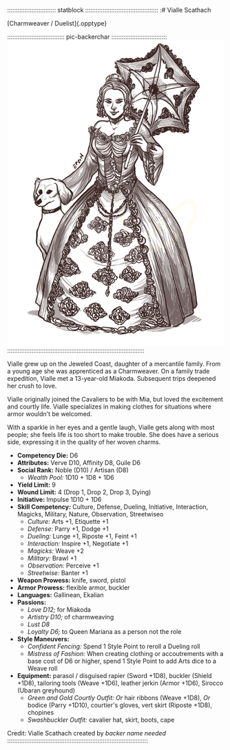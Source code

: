:::::::::::::::::::::::::::: statblock ::::::::::::::::::::::::::::::::::::::::::
:# Vialle Scathach

[Charmweaver / Duelist]{.opptype}

::::::::::::::::::::::::::::::::: pic-backerchar ::::::::::::::::::::::::::::::::
![Vialle, by Eleanor Ferron](assets/Characters/Vialle.jpg "Vialle, by Eleanor Ferron")
:::::::::::::::::::::::::::::::::::::::::::::::::::::::::::::::::::::::::::::::

Vialle grew up on the Jeweled Coast, daughter of a mercantile family. From a young
age she was apprenticed as a Charmweaver. On a family trade expedition, Vialle met
a 13-year-old Miakoda. Subsequent trips deepened her crush to love.

Vialle originally joined the Cavaliers to be with Mia, but loved the excitement and
courtly life. Vialle specializes in making clothes for situations where armor wouldn't
be welcomed.

With a sparkle in her eyes and a gentle laugh, Vialle gets along with most people; she
feels life is too short to make trouble. She does have a serious side, expressing it in the
quality of her woven charms.

- **Competency Die:** D6
- **Attributes:** Verve D10, Affinity D8, Guile D6
- **Social Rank:** Noble (D10) / Artisan (D8)
  - *Wealth Pool:* 1D10 + 1D8 + 1D6
- **Yield Limit:** 9
- **Wound Limit:** 4 (Drop 1, Drop 2, Drop 3, Dying)
- **Initiative:** Impulse 1D10 + 1D6
- **Skill Competency:** Culture, Defense, Dueling, Initiative, Interaction, Magicks, Military, Nature, Observation, Streetwiseo
  - *Culture:* Arts +1, Etiquette +1
  - *Defense:* Parry +1, Dodge +1
  - *Dueling:* Lunge +1, Riposte +1, Feint +1
  - *Interaction:* Inspire +1, Negotiate +1
  - *Magicks:* Weave +2
  - *Military:* Brawl +1
  - *Observation:* Perceive +1
  - *Streetwise:* Banter +1
- **Weapon Prowess:** knife, sword, pistol
- **Armor Prowess:** flexible armor, buckler
- **Languages:** Gallinean, Ekalian
- **Passions:** 
  - *Love D12;* for Miakoda
  - *Artistry D10;* of charmweaving
  - *Lust D8*
  - *Loyalty D6;* to Queen Mariana as a person not the role
- **Style Maneuvers:** 
  - *Confident Fencing:* Spend 1 Style Point to reroll a Dueling roll
  - *Mistress of Fashion:* When creating clothing or accoutrements with a base cost of D6 or higher, spend 1 Style Point to add Arts dice to a Weave roll
- **Equipment:** parasol / disguised rapier (Sword +1D8), buckler (Shield +1D8), tailoring tools (Weave +1D6),
  leather jerkin (Armor +1D6), Sirocco (Ubaran greyhound)
    - *Green and Gold Courtly Outfit:* *Or* hair ribbons (Weave +1D8), *Or* 
      bodice (Parry +1D10), courtier's gloves, vert skirt (Riposte +1D8), chopines
    - *Swashbuckler Outfit:* cavalier hat, skirt, boots, cape

Credit: Vialle Scathach created by *backer name needed*
:::::::::::::::::::::::::::::::::::::::::::::::::::::::::::::::::::::::::::::::::


